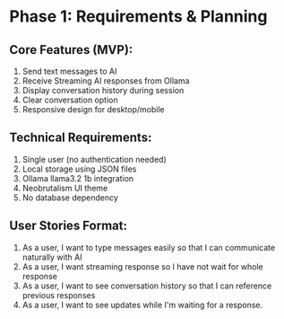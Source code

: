 # Phase 1: Requirements & Planning

## Core Features (MVP):
1. Send text messages to AI
2. Receive Streaming AI responses from Ollama
3. Display conversation history during session
4. Clear conversation option
3. Responsive design for desktop/mobile

## Technical Requirements:
1. Single user (no authentication needed)
2. Local storage using JSON files
3. Ollama llama3.2 1b integration
4. Neobrutalism UI theme
5. No database dependency

## User Stories Format:
1. As a user, I want to type messages easily so that I can communicate naturally with AI
2. As a user, I want streaming response so I have not wait for whole response
3. As a user, I want to see conversation history so that I can reference previous responses
4. As a user, I want to see updates while I'm waiting for a response.
